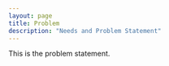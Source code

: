 ```yaml
---
layout: page
title: Problem
description: "Needs and Problem Statement"
---
```


This is the problem statement.
